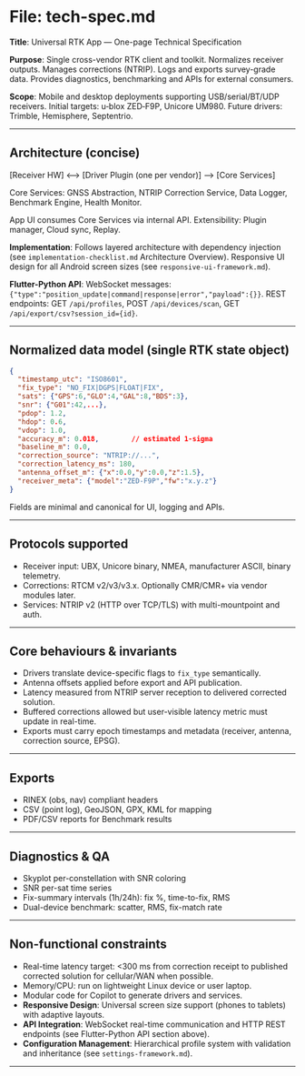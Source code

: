 # File: tech-spec.md

**Title**: Universal RTK App — One-page Technical Specification

**Purpose**: Single cross-vendor RTK client and toolkit. Normalizes receiver outputs. Manages corrections (NTRIP). Logs and exports survey-grade data. Provides diagnostics, benchmarking and APIs for external consumers.

**Scope**: Mobile and desktop deployments supporting USB/serial/BT/UDP receivers. Initial targets: u‑blox ZED‑F9P, Unicore UM980. Future drivers: Trimble, Hemisphere, Septentrio.

---

## Architecture (concise)

[Receiver HW] <--> [Driver Plugin (one per vendor)] --> [Core Services]

Core Services: GNSS Abstraction, NTRIP Correction Service, Data Logger, Benchmark Engine, Health Monitor.

App UI consumes Core Services via internal API. Extensibility: Plugin manager, Cloud sync, Replay.

**Implementation**: Follows layered architecture with dependency injection (see `implementation-checklist.md` Architecture Overview). Responsive UI design for all Android screen sizes (see `responsive-ui-framework.md`).

**Flutter-Python API**: WebSocket messages: `{"type":"position_update|command|response|error","payload":{}}`. REST endpoints: GET `/api/profiles`, POST `/api/devices/scan`, GET `/api/export/csv?session_id={id}`.

---

## Normalized data model (single RTK state object)

```json
{
  "timestamp_utc": "ISO8601",
  "fix_type": "NO_FIX|DGPS|FLOAT|FIX",
  "sats": {"GPS":6,"GLO":4,"GAL":8,"BDS":3},
  "snr": {"G01":42,...},
  "pdop": 1.2,
  "hdop": 0.6,
  "vdop": 1.0,
  "accuracy_m": 0.018,        // estimated 1-sigma
  "baseline_m": 0.0,
  "correction_source": "NTRIP://...",
  "correction_latency_ms": 180,
  "antenna_offset_m": {"x":0.0,"y":0.0,"z":1.5},
  "receiver_meta": {"model":"ZED-F9P","fw":"x.y.z"}
}
```

Fields are minimal and canonical for UI, logging and APIs.

---

## Protocols supported

- Receiver input: UBX, Unicore binary, NMEA, manufacturer ASCII, binary telemetry.
- Corrections: RTCM v2/v3/v3.x. Optionally CMR/CMR+ via vendor modules later.
- Services: NTRIP v2 (HTTP over TCP/TLS) with multi-mountpoint and auth.

---

## Core behaviours & invariants

- Drivers translate device-specific flags to `fix_type` semantically.
- Antenna offsets applied before export and API publication.
- Latency measured from NTRIP server reception to delivered corrected solution.
- Buffered corrections allowed but user-visible latency metric must update in real-time.
- Exports must carry epoch timestamps and metadata (receiver, antenna, correction source, EPSG).

---

## Exports

- RINEX (obs, nav) compliant headers
- CSV (point log), GeoJSON, GPX, KML for mapping
- PDF/CSV reports for Benchmark results

---

## Diagnostics & QA

- Skyplot per-constellation with SNR coloring
- SNR per-sat time series
- Fix-summary intervals (1h/24h): fix %, time-to-fix, RMS
- Dual-device benchmark: scatter, RMS, fix-match rate

---

## Non-functional constraints

- Real-time latency target: <300 ms from correction receipt to published corrected solution for cellular/WAN when possible.
- Memory/CPU: run on lightweight Linux device or user laptop.
- Modular code for Copilot to generate drivers and services.
- **Responsive Design**: Universal screen size support (phones to tablets) with adaptive layouts.
- **API Integration**: WebSocket real-time communication and HTTP REST endpoints (see Flutter-Python API section above).
- **Configuration Management**: Hierarchical profile system with validation and inheritance (see `settings-framework.md`).

---